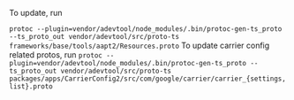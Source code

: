 To update, run

`protoc --plugin=vendor/adevtool/node_modules/.bin/protoc-gen-ts_proto --ts_proto_out vendor/adevtool/src/proto-ts frameworks/base/tools/aapt2/Resources.proto`
To update carrier config related protos, run
`protoc --plugin=vendor/adevtool/node_modules/.bin/protoc-gen-ts_proto --ts_proto_out vendor/adevtool/src/proto-ts packages/apps/CarrierConfig2/src/com/google/carrier/carrier_{settings,list}.proto`

